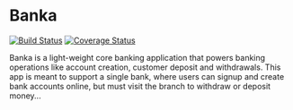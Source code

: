 # Banka
[![Build Status](https://travis-ci.com/Dom58/Banka.svg?branch=develop)](https://travis-ci.com/Dom58/Banka)  [![Coverage Status](https://coveralls.io/repos/github/Dom58/Banka/badge.svg?branch=develop)](https://coveralls.io/github/Dom58/Banka?branch=develop)

Banka is a light-weight core banking application that powers banking operations like account creation, customer deposit and withdrawals. This app is meant to support a single bank, where users can signup and create bank accounts online, but must visit the branch to withdraw or deposit money...
